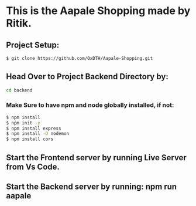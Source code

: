 # This is the Aapale Shopping made by Ritik.

## Project Setup:

```bash
$ git clone https://github.com/OxDTH/Aapale-Shopping.git
```
## Head Over to Project Backend Directory by:

```bash
cd backend
```

### Make Sure to have npm and node globally installed, if not:

```bash
$ npm install
$ npm init -y
$ npm install express
$ npm install -D nodemon
$ npm install cors
```

## Start the Frontend server by running Live Server from Vs Code.
## Start the Backend server by running: npm run aapale
